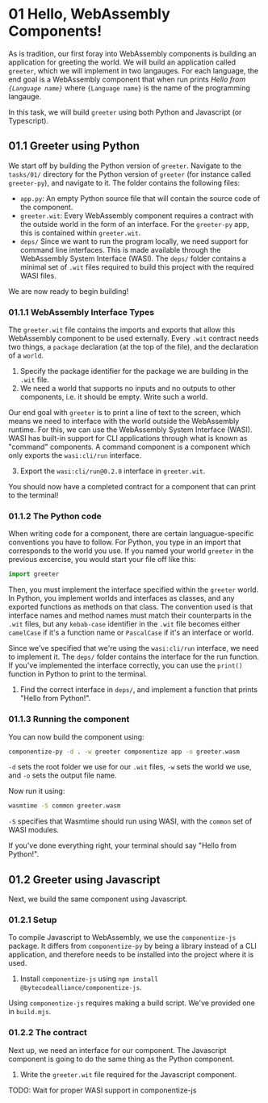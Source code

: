 # 01 Hello, WebAssembly Components!

As is tradition, our first foray into WebAssembly components is building an application for greeting the world. We will build an application called `greeter`, which we will implement in two langauges. For each language, the end goal is a WebAssembly component that when run prints *Hello from `{Language name}`* where `{Language name}` is the name of the programming langauge.

In this task, we will build `greeter` using both Python and Javascript (or Typescript).

## 01.1 Greeter using Python

We start off by building the Python version of `greeter`. Navigate to the `tasks/01/` directory for the Python version of `greeter` (for instance called `greeter-py`), and navigate to it. The folder contains the following files:
* `app.py`: An empty Python source file that will contain the source code of the component.
* `greeter.wit`: Every WebAssembly component requires a contract with the outside world in the form of an interface. For the `greeter-py` app, this is contained within `greeter.wit`. 
* `deps/` Since we want to run the program locally, we need support for command line interfaces. This is made available through the WebAssembly System Interface (WASI). The `deps/` folder contains a minimal set of `.wit` files required to build this project with the required WASI files.

We are now ready to begin building!

### 01.1.1 WebAssembly Interface Types

The `greeter.wit` file contains the imports and exports that allow this WebAssembly component to be used externally. Every `.wit` contract needs two things, a `package` declaration (at the top of the file), and the declaration of a `world`.

1. Specify the package identifier for the package we are building in the `.wit` file. 
2. We need a world that supports no inputs and no outputs to other components, i.e. it should be empty. Write such a world.

Our end goal with `greeter` is to print a line of text to the screen, which means we need to interface with the world outside the WebAssembly runtime. For this, we can use the WebAssembly System Interface (WASI). WASI has built-in support for CLI applications through what is known as "command" components. A command component is a component which only exports the `wasi:cli/run` interface.

3. Export the `wasi:cli/run@0.2.0` interface in `greeter.wit`. 

You should now have a completed contract for a component that can print to the terminal!

### 01.1.2 The Python code

When writing code for a component, there are certain languague-specific conventions you have to follow. For Python, you type in an import that corresponds to the world you use. If you named your world `greeter` in the previous excercise, you would start your file off like this: 

```python
import greeter
```

Then, you must implement  the interface specified within the `greeter` world. In Python, you implement worlds and interfaces as classes, and any exported functions as methods on that class. The convention used is that interface names and method names must match their counterparts in the `.wit` files, but any `kebab-case` identifier in the `.wit` file becomes either `camelCase` if it's a function name or `PascalCase` if it's an interface or world. 

 Since we've specified that we're using the `wasi:cli/run` interface, we need to implement it. The `deps/` folder contains the interface for the run function.  If you've implemented the interface correctly, you can use the `print()` function in Python to print to the terminal.

 1. Find the correct interface in `deps/`, and implement a function that prints "Hello from Python!".


### 01.1.3 Running the component

You can now build the component using:

```sh
componentize-py -d . -w greeter componentize app -o greeter.wasm
```

`-d` sets the root folder we use for our `.wit` files, `-w` sets the world we use, and `-o` sets the output file name.

Now run it using:

```sh
wasmtime -S common greeter.wasm 
```

`-S` specifies that Wasmtime should run using WASI, with the `common` set of WASI modules.

If you've done everything right, your terminal should say "Hello from Python!".


## 01.2 Greeter using Javascript

Next, we build the same component using Javascript.

### 01.2.1 Setup

To compile Javascript to WebAssembly, we use the `componentize-js` package. It differs from `componentize-py` by being a library instead of a CLI application, and therefore needs to be installed into the project where it is used.

1. Install `componentize-js` using `npm install @bytecodealliance/componentize-js`.

Using `componentize-js` requires making a build script. We've provided one in `build.mjs`.

### 01.2.2 The contract

Next up, we need an interface for our component. The Javascript component is going to do the same thing as the Python component.

1. Write the `greeter.wit` file required for the Javascript component.


TODO: Wait for proper WASI support in componentize-js
